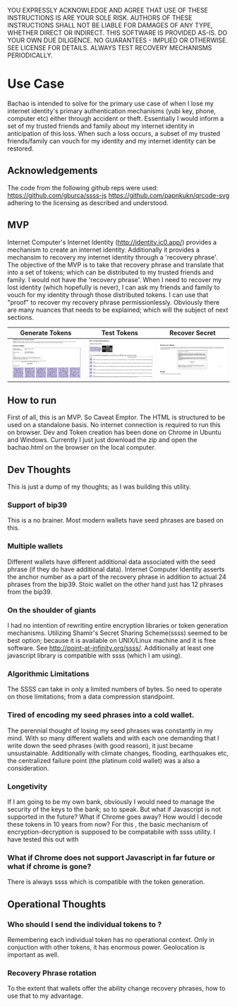 YOU EXPRESSLY ACKNOWLEDGE AND AGREE THAT USE OF THESE INSTRUCTIONS IS ARE YOUR SOLE RISK. AUTHORS OF THESE INSTRUCTIONS SHALL NOT BE LIABLE FOR DAMAGES OF ANY TYPE, WHETHER DIRECT OR INDIRECT. THIS SOFTWARE IS PROVIDED AS-IS. DO YOUR OWN DUE DILIGENCE. NO GUARANTEES - IMPLIED OR OTHERWISE. SEE LICENSE FOR DETAILS. ALWAYS TEST RECOVERY MECHANISMS PERIODICALLY.

# Use Case
Bachao is intended to solve for the primary use case of when I lose my internet identity's primary authentication mechanisms (yubi key, phone, computer etc) either through accident or theft. Essentially I would inform a set of my trusted friends and family about my internet identity in anticipation of this loss. When such a loss occurs, a subset of my trusted friends/family can vouch for my identity and my internet identity can be restored.

## Acknowledgements
The code from the following github reps were used:
https://github.com/gburca/ssss-js
https://github.com/papnkukn/qrcode-svg
adhering to the licensing as described and understood.


## MVP
Internet Computer's Internet Identity (http://identity.ic0.app/) provides a mechanism to create an internet identity. Additionally it provides a mechansim to recovery my internet identity through a 'recovery phrase'. The objective of the MVP is to take that recovery phrase and translate that into a set of tokens; which can be distributed to my trusted friends and family. I would not have the 'recovery phrase'. When I need to recover my lost identity (which hopefully is never), I can ask my friends and family to vouch for my identity through those distributed tokens. I can use that "proof" to recover my recovery phrase permissionlessly. Obviously there are many nuances that needs to be explained; which will the subject of next sections.


|    Generate Tokens    |    Test Tokens    |    Recover Secret    |
| --------------------- | ----------------- | -------------------- |
| ![Step 1 of 3](https://github.com/icdev2dev/bachao/blob/main/assets/bachao1of3.jpg)|![Step 2 of 3](https://github.com/icdev2dev/bachao/blob/main/assets/bachao2of3.jpg)|![Step 3 of 3](https://github.com/icdev2dev/bachao/blob/main/assets/bachao3of3.jpg)|

## How to run
First of all, this is an MVP. So Caveat Emptor. The HTML is structured to be used on a standalone basis. No internet connection is required to run this on browser. Dev and Token creation has been done on Chrome in Ubuntu and Windows. Currently I just  just download the zip and open the bachao.html on the browser on the local computer.

## Dev Thoughts
This is just a dump of my thoughts; as I was building this utility.

### Support of bip39
This is a no brainer. Most modern wallets have  seed phrases are based on this.

### Multiple wallets
Different wallets have different additional data associated with the seed phrase (if they do have additional data). Internet Computer Identity asserts the anchor number as a part of the recovery phrase in addition to actual 24 phrases from the bip39. Stoic wallet on the other hand just has 12 phrases from the bip39. 

### On the shoulder of giants
I had no intention of rewriting entire encryption libraries or token generation mechanisms. Utilizing Shamir's Secret Sharing Scheme(ssss) seemed to be best option; because it is available on UNIX/Linux machine and it is free software. See http://point-at-infinity.org/ssss/. Additionally at least one javascript library is compatible with ssss (which I am using). 

### Algorithmic Limitations
The SSSS can take in only a limited numbers of bytes. So need to operate on those limitations; from a data compression standpoint.

### Tired of encoding my seed phrases into a cold wallet.
The perennial thought of losing my seed phrases was constantly in my mind. With so many different wallets and with each one demanding that I write down the seed phrases (with good reason), it just became unsustainable. Additionally with climate changes, flooding, earthquakes etc, the centralized failure point (the platinum cold wallet) was a also a consideration.

### Longetivity
If I am going to be my own bank, obviously I would need to manage the security of the keys to the bank; so to speak. But what if Javascript is not supported in the future? What if Chrome goes away? How would I decode these tokens in 10 years from now? For this , the basic mechanism of encryption-decryption is supposed to be compatabile with ssss utility. I have tested this out with 

### What if Chrome does not support Javascript in far future or what if chrome is gone?
There is always ssss which is compatible with the token generation. 


## Operational Thoughts

### Who should I send the individual tokens to ?
Remembering each individual token has no operational context. Only in conjuction with other tokens, it has enormous power. Geolocation is important as well.
### Recovery Phrase rotation
To the extent that wallets offer the ability change recovery phrases, how to use that to my advantage. 
